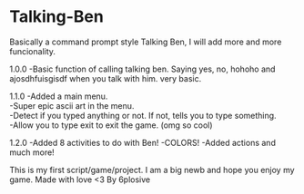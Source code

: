 # Talking-Ben
Basically a command prompt style Talking Ben, I will add more and more funcionality. 

1.0.0
-Basic function of calling talking ben. Saying yes, no, hohoho and ajosdhfuisgisdf when you talk with him. very basic. 

1.1.0
-Added a main menu.        
-Super epic ascii art in the menu.                
-Detect if you typed anything or not. If not, tells you to type something.              
-Allow you to type exit to exit the game. (omg so cool)               

1.2.0
-Added 8 activities to do with Ben!
-COLORS!
-Added actions
and much more!

This is my first script/game/project. I am a big newb and hope you enjoy my game. 
Made with love <3 
By 6plosive

